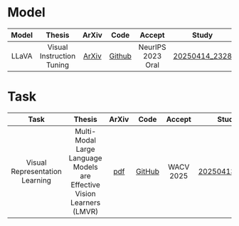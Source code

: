 # Model
| Model | Thesis | ArXiv | Code | Accept | Study |
| :---: | :---: | :---: | :---: | :---: | :---: | 
| LLaVA | Visual Instruction Tuning | [ArXiv](https://arxiv.org/abs/2304.08485) | [Github](https://github.com/haotian-liu/LLaVA) | NeurIPS 2023 Oral | [20250414_2328](Model/LLaVA_공부_20250414_2328.pdf) |


# Task
| Task | Thesis | ArXiv | Code | Accept | Study |
| :---: | :---: | :---: | :---: | :---: | :---: | 
| Visual Representation Learning | Multi-Modal Large Language Models are Effective Vision Learners (LMVR) | [pdf](https://openaccess.thecvf.com/content/WACV2025/papers/Sun_Multi-Modal_Large_Language_Models_are_Effective_Vision_Learners_WACV_2025_paper.pdf) | [GitHub](https://github.com/lisun-ai/LMVR) | WACV 2025 | [20250413_1956](Task/LMVR_공부_20250413_1956.pdf) |
